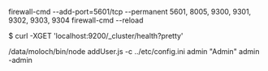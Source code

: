 firewall-cmd --add-port=5601/tcp --permanent      5601, 8005, 9300, 9301, 9302, 9303, 9304
firewall-cmd --reload

$ curl -XGET 'localhost:9200/_cluster/health?pretty'

/data/moloch/bin/node addUser.js -c ../etc/config.ini admin "Admin" admin -admin
